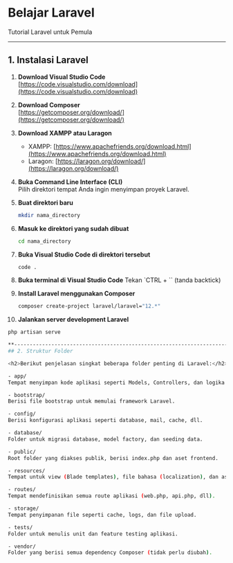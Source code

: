 # Belajar Laravel  
Tutorial Laravel untuk Pemula

---

## 1. Instalasi Laravel

1. **Download Visual Studio Code**  
   [https://code.visualstudio.com/download](https://code.visualstudio.com/download)

2. **Download Composer**  
   [https://getcomposer.org/download/](https://getcomposer.org/download/)

3. **Download XAMPP atau Laragon**  
   - XAMPP: [https://www.apachefriends.org/download.html](https://www.apachefriends.org/download.html)  
   - Laragon: [https://laragon.org/download/](https://laragon.org/download/)

4. **Buka Command Line Interface (CLI)**  
   Pilih direktori tempat Anda ingin menyimpan proyek Laravel.

5. **Buat direktori baru**  
   ```bash
   mkdir nama_directory
6. **Masuk ke direktori yang sudah dibuat**
   ```bash
   cd nama_directory
7. **Buka Visual Studio Code di direktori tersebut** 
   ```bash
   code .
8. **Buka terminal di Visual Studio Code** 
   Tekan `CTRL + `` (tanda backtick)
9. **Install Laravel menggunakan Composer** 
   ```bash
   composer create-project laravel/laravel="12.*"
10. **Jalankan server development Laravel** 
   ```bash
   php artisan serve

**---------------------------------------------------------------------------**
## 2. Struktur Folder

<h2>Berikut penjelasan singkat beberapa folder penting di Laravel:</h2>

- app/
  Tempat menyimpan kode aplikasi seperti Models, Controllers, dan logika bisnis.

- bootstrap/
  Berisi file bootstrap untuk memulai framework Laravel.

- config/
  Berisi konfigurasi aplikasi seperti database, mail, cache, dll.

- database/
  Folder untuk migrasi database, model factory, dan seeding data.

- public/
  Root folder yang diakses publik, berisi index.php dan aset frontend.

- resources/
  Tempat untuk view (Blade templates), file bahasa (localization), dan aset frontend yang belum di-compile.

- routes/
  Tempat mendefinisikan semua route aplikasi (web.php, api.php, dll).

- storage/
  Tempat penyimpanan file seperti cache, logs, dan file upload.

- tests/
  Folder untuk menulis unit dan feature testing aplikasi.

- vendor/
  Folder yang berisi semua dependency Composer (tidak perlu diubah).

